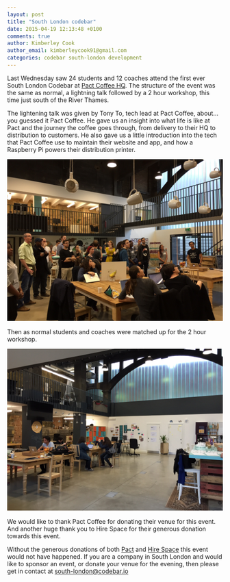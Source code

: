 ```yaml
---
layout: post
title: "South London codebar"
date: 2015-04-19 12:13:48 +0100
comments: true
author: Kimberley Cook
author_email: kimberleycook91@gmail.com
categories: codebar south-london development
---
```


Last Wednesday saw 24 students and 12 coaches attend the first ever South London Codebar at [Pact Coffee HQ](https://www.pactcoffee.com). The structure of the event was the same as normal, a lightning talk followed by a 2 hour workshop, this time just south of the River Thames.

The lightening talk was given by Tony To, tech lead at Pact Coffee, about... you guessed it Pact Coffee. He gave us an insight into what life is like at Pact and the journey the coffee goes through, from delivery to their HQ to distribution to customers. He also gave us a little introduction into the tech that Pact Coffee use to maintain their website and app, and how a Raspberry Pi powers their distribution printer.

[![Tony To](/images/tony-sl-talk.jpg)]()

Then as normal students and coaches were matched up for the 2 hour workshop.

[![Pact Coffee](/images/pact-coffee.jpg)]() 

We would like to thank Pact Coffee for donating their venue for this event. And another huge thank you to Hire Space for their generous donation towards this event.

Without the generous donations of both [Pact](https://www.pactcoffee.com) and [Hire Space](https://hirespace.com) this event would not have happened. If you are a company in South London and would like to sponsor an event, or donate your venue for the evening, then please get in contact at [south-london@codebar.io](mailto:south-london@codebar.io)


